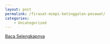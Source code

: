 ```yaml
---
layout: post
permalink: /firasat-mimpi-ketinggalan-pesawat/
categories:
    - Uncategorized
---
```


[Baca Selengkapnya](/09)